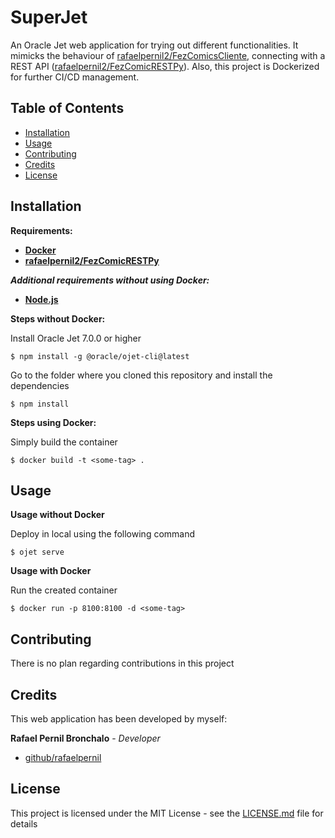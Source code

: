 # SuperJet
An Oracle Jet web application for trying out different functionalities. It mimicks the behaviour of [rafaelpernil2/FezComicsCliente](https://github.com/rafaelpernil2/FezComicsCliente), connecting with a REST API ([rafaelpernil2/FezComicRESTPy](https://github.com/rafaelpernil2/FezComicRESTPy)). Also, this project is Dockerized for further CI/CD management.
## Table of Contents
- [Installation](#installation)
- [Usage](#usage)
- [Contributing](#contributing)
- [Credits](#credits)
- [License](#license)
## Installation
**Requirements:**
* [**Docker**](https://www.docker.com/)
* [**rafaelpernil2/FezComicRESTPy**](https://github.com/rafaelpernil2/FezComicRESTPy)

***Additional requirements without using Docker:***
* [**Node.js**](https://nodejs.org/)

**Steps without Docker:**

Install Oracle Jet 7.0.0 or higher
```
$ npm install -g @oracle/ojet-cli@latest
```
Go to the folder where you cloned this repository and install the dependencies
```
$ npm install
```

**Steps using Docker:**

Simply build the container
```
$ docker build -t <some-tag> .
```

## Usage
**Usage without Docker**

Deploy in local using the following command
```
$ ojet serve
```

**Usage with Docker**

Run the created container
```
$ docker run -p 8100:8100 -d <some-tag>
```

## Contributing
There is no plan regarding contributions in this project
## Credits
This web application has been developed by myself:

**Rafael Pernil Bronchalo** - *Developer* 

* [github/rafaelpernil](https://github.com/rafaelpernil2)

## License
This project is licensed under the MIT License - see the [LICENSE.md](LICENSE.md) file for details
